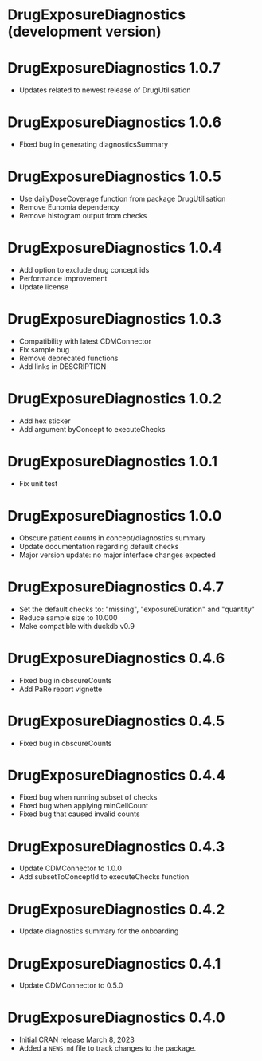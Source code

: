 # DrugExposureDiagnostics (development version)

# DrugExposureDiagnostics 1.0.7
* Updates related to newest release of DrugUtilisation

# DrugExposureDiagnostics 1.0.6
* Fixed bug in generating diagnosticsSummary

# DrugExposureDiagnostics 1.0.5
* Use dailyDoseCoverage function from package DrugUtilisation
* Remove Eunomia dependency
* Remove histogram output from checks

# DrugExposureDiagnostics 1.0.4
* Add option to exclude drug concept ids
* Performance improvement
* Update license

# DrugExposureDiagnostics 1.0.3
* Compatibility with latest CDMConnector
* Fix sample bug
* Remove deprecated functions
* Add links in DESCRIPTION

# DrugExposureDiagnostics 1.0.2
* Add hex sticker
* Add argument byConcept to executeChecks

# DrugExposureDiagnostics 1.0.1
* Fix unit test

# DrugExposureDiagnostics 1.0.0
* Obscure patient counts in concept/diagnostics summary
* Update documentation regarding default checks
* Major version update: no major interface changes expected

# DrugExposureDiagnostics 0.4.7
* Set the default checks to: "missing", "exposureDuration" and "quantity"
* Reduce sample size to 10.000
* Make compatible with duckdb v0.9

# DrugExposureDiagnostics 0.4.6
* Fixed bug in obscureCounts
* Add PaRe report vignette

# DrugExposureDiagnostics 0.4.5
* Fixed bug in obscureCounts

# DrugExposureDiagnostics 0.4.4
* Fixed bug when running subset of checks
* Fixed bug when applying minCellCount
* Fixed bug that caused invalid counts

# DrugExposureDiagnostics 0.4.3
* Update CDMConnector to 1.0.0
* Add subsetToConceptId to executeChecks function

# DrugExposureDiagnostics 0.4.2
* Update diagnostics summary for the onboarding

# DrugExposureDiagnostics 0.4.1
* Update CDMConnector to 0.5.0 

# DrugExposureDiagnostics 0.4.0
* Initial CRAN release March 8, 2023
* Added a `NEWS.md` file to track changes to the package.
